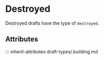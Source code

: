 # Destroyed

Destroyed drafts have the type of `destroyed`.

## Attributes
::: inherit-attributes draft-types/.building.md
